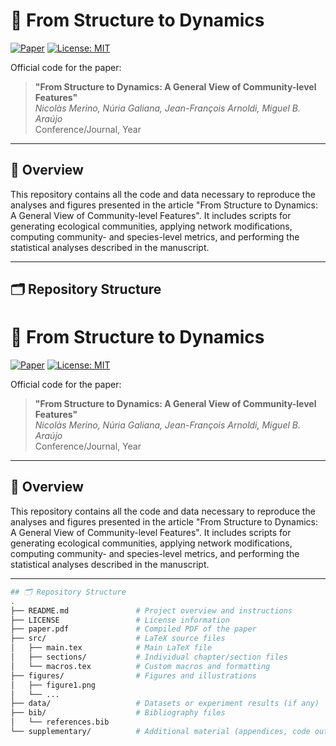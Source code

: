 # 🚀 From Structure to Dynamics

[![Paper](https://img.shields.io/badge/Paper-Open_Access-blue)](link_to_paper)
[![License: MIT](https://img.shields.io/badge/License-MIT-green.svg)](LICENSE)

Official code for the paper:
> **"From Structure to Dynamics: A General View of Community-level Features"**  
> *Nicolàs Merino, Núria Galiana, Jean-François Arnoldi, Miguel B. Araújo*  
> Conference/Journal, Year

---

## 📌 Overview

This repository contains all the code and data necessary to reproduce the analyses and figures presented in the article "From Structure to Dynamics: A General View of Community-level Features". It includes scripts for generating ecological communities, applying network modifications, computing community- and species-level metrics, and performing the statistical analyses described in the manuscript.

---

## 🗂️ Repository Structure

# 🚀 From Structure to Dynamics

[![Paper](https://img.shields.io/badge/Paper-Open_Access-blue)](link_to_paper)
[![License: MIT](https://img.shields.io/badge/License-MIT-green.svg)](LICENSE)

Official code for the paper:
> **"From Structure to Dynamics: A General View of Community-level Features"**  
> *Nicolàs Merino, Núria Galiana, Jean-François Arnoldi, Miguel B. Araújo*  
> Conference/Journal, Year

---

## 📌 Overview

This repository contains all the code and data necessary to reproduce the analyses and figures presented in the article "From Structure to Dynamics: A General View of Community-level Features". It includes scripts for generating ecological communities, applying network modifications, computing community- and species-level metrics, and performing the statistical analyses described in the manuscript.

---
```bash
## 🗂️ Repository Structure
.
├── README.md               # Project overview and instructions
├── LICENSE                 # License information
├── paper.pdf               # Compiled PDF of the paper
├── src/                    # LaTeX source files
│   ├── main.tex            # Main LaTeX file
│   ├── sections/           # Individual chapter/section files
│   └── macros.tex          # Custom macros and formatting
├── figures/                # Figures and illustrations
│   ├── figure1.png
│   └── ...
├── data/                   # Datasets or experiment results (if any)
├── bib/                    # Bibliography files
│   └── references.bib
└── supplementary/          # Additional material (appendices, code outputs)
```



